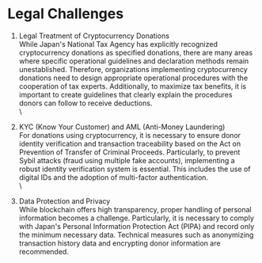 # Legal Challenges

1. Legal Treatment of Cryptocurrency Donations\
   While Japan's National Tax Agency has explicitly recognized cryptocurrency donations as specified donations, there are many areas where specific operational guidelines and declaration methods remain unestablished. Therefore, organizations implementing cryptocurrency donations need to design appropriate operational procedures with the cooperation of tax experts. Additionally, to maximize tax benefits, it is important to create guidelines that clearly explain the procedures donors can follow to receive deductions.\
   \

2. KYC (Know Your Customer) and AML (Anti-Money Laundering)\
   For donations using cryptocurrency, it is necessary to ensure donor identity verification and transaction traceability based on the Act on Prevention of Transfer of Criminal Proceeds. Particularly, to prevent Sybil attacks (fraud using multiple fake accounts), implementing a robust identity verification system is essential. This includes the use of digital IDs and the adoption of multi-factor authentication.\
   \

3. Data Protection and Privacy\
   While blockchain offers high transparency, proper handling of personal information becomes a challenge. Particularly, it is necessary to comply with Japan's Personal Information Protection Act (PIPA) and record only the minimum necessary data. Technical measures such as anonymizing transaction history data and encrypting donor information are recommended. 
